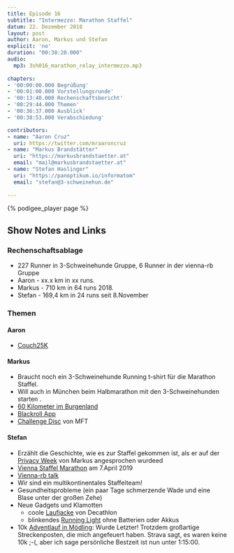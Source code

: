 ```yaml
---
title: Episode 16
subtitle: "Intermezzo: Marathon Staffel"
datum: 22. Dezember 2018
layout: post
author: Aaron, Markus und Stefan
explicit: 'no'
duration: "00:38:20.000"
audio:
  mp3: 3sh016_marathon_relay_intermezzo.mp3
  
chapters:
- '00:00:00.000 Begrüßung'
- '00:01:00.000 Vorstellungsrunde'
- '00:13:40.000 Rechenschaftsbericht'
- '00:29:44.000 Themen'
- '00:36:37.000 Ausblick'
- '00:38:53.000 Verabschiedung'

contributors:
- name: "Aaron Cruz"
  uri: https://twitter.com/mraaroncruz
- name: "Markus Brandstätter"
  uri: "https://markusbrandstaetter.at"
  email: "mail@markusbrandstaetter.at"
- name: "Stefan Haslinger"
  uri: "https://panoptikum.io/informatom"
  email: "stefan@3-schweinehun.de"
  
---
```


{% podigee_player page %}

## Show Notes and Links

### Rechenschaftsablage

* 227 Runner in 3-Schweinehunde Gruppe, 6 Runner in der vienna-rb Gruppe
* Aaron - xx.x km in xx runs.
* Markus - 710 km in 64 runs 2018.
* Stefan - 169,4 km in 24 runs seit 8.November


### Themen

#### Aaron

* [Couch25K](http://www.c25k.com/)

#### Markus

* Braucht noch ein 3-Schweinehunde Running t-shirt für die Marathon Staffel.
* Will auch in München beim Halbmarathon mit den 3-Schweinehunden starten .
* [60 Kilometer im Burgenland](https://www.24stundenburgenland.com)
* [Blackroll App](https://www.blackroll.com/de/blackroll-app)
* [Challenge Disc](https://www.mft-company.com/challenge-disc-2-0-das-upgrade-fur-jeden-laufer-zu-hause/) 
  von MFT

#### Stefan

* Erzählt die Geschichte, wie es zur Staffel gekommen ist, als er auf der 
  [Privacy Week](https://privacyweek.at/) von Markus angesprochen wurdeed 
* [Vienna Staffel Marathon](https://www.vienna-marathon.com/?surl=2e2a7a2e57d1578bf33a559b20c463f6#goto-relay) 
  am 7.April 2019
* [Vienna-rb talk](https://www.informatom.com/presentations/tracker/#1)
* Wir sind ein multikontinentales Staffelteam!
* Gesundheitsprobleme (ein paar Tage schmerzende Wade und eine Blase unter der 
  großen Zehe)
* Neue Gadgets und Klamotten
  * coole [Laufjacke](https://www.decathlon.at/laufjacke-kiprun-evolutiv-gelb-id_8394821.html) 
    von Decathlon
  * blinkendes [Running Light](https://www.decathlon.at/lauflicht-autonom-id_8501574.html) 
    ohne Batterien oder Akkus
* 10k [Adventlauf in Mödling](http://www.altstadtadventlauf.at/): Wurde Letzter! 
  Trotzdem großartige Streckenposten, die mich angefeuert haben. 
  Strava sagt, es waren keine 10k ;-(, aber ich sage persönliche Bestzeit ist 
  nun unter 1:15:00.